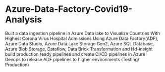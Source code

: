 # Azure-Data-Factory-Covid19-Analysis
Built a data ingestion pipeline in Azure Data lake to Visualize Countries With Highest Corona Virus Hospital Admissions Using Azure Data Factory(ADF), Azure Data Studio, Azure Data Lake Storage Gen2, Azure SQL Database, Azure Blob Storage, Dataflow, Data Brick Transformation and Hd-insight
build production ready pipelines and create CI/CD pipelines in Azure Devops to release ADF pipelines to higher environments (Testing/ Production)
